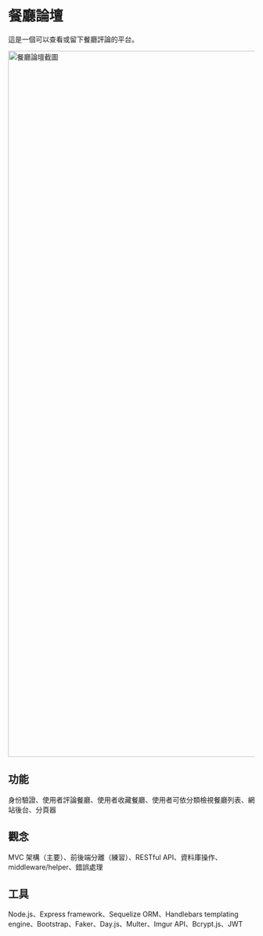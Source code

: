 # 餐廳論壇
這是一個可以查看或留下餐廳評論的平台。

<img width="1440" alt="餐廳論壇截圖" src="https://github.com/user-attachments/assets/7f13bdb5-ae33-41a8-aa00-ca26b3c4c0f0">

## 功能
身份驗證、使用者評論餐廳、使用者收藏餐廳、使用者可依分類檢視餐廳列表、網站後台、分頁器

## 觀念
MVC 架構（主要）、前後端分離（練習）、RESTful API、資料庫操作、middleware/helper、錯誤處理

## 工具
Node.js、Express framework、Sequelize ORM、Handlebars templating engine、Bootstrap、Faker、Day.js、Multer、Imgur API、Bcrypt.js、JWT
